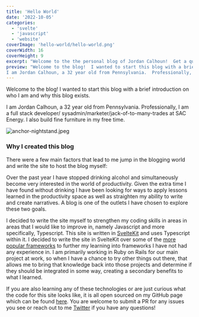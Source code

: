 ```yaml
---
title: 'Hello World'
date: '2022-10-05'
categories:
  - 'svelte'
  - 'javascript'
  - 'website'
coverImage: 'hello-world/hello-world.png'
coverWidth: 16
coverHeight: 9
excerpt: "Welcome to the the personal blog of Jordan Calhoun!  Get a quick overview of what this blog is about and why I created it."
preview: "Welcome to the blog!  I wanted to start this blog with a brief introduction on who I am and why this blog exists.
I am Jordan Calhoun, a 32 year old from Pennsylvania.  Professionally, I am a full stack developer..."
---
```


Welcome to the blog! I wanted to start this blog with a brief introduction on who I am and why this blog exists.

I am Jordan Calhoun, a 32 year old from Pennsylvania. Professionally, I am a full stack developer/ sysadmin/marketer/jack-of-to-many-trades at SAC Energy. I also build fine furniture in my free time.

![anchor-nightstand.jpeg](/images/blog/hello-world/anchor-nightstand.jpeg)

### Why I created this blog

There were a few main factors that lead to me jump in the blogging world and write the site to host the blog myself:

Over the past year I have stopped drinking alcohol and simultaneously become very interested in the world of productivity. Given the extra time I have found without drinking I have been looking for ways to apply lessons learned in the productivity space as well as straighten my ability to write and create narratives. A blog is one of the outlets I have chosen to explore these two goals.

I decided to write the site myself to strengthen my coding skills in areas in areas that I would like to improve in, namely Javascript and more specifically, Typescript. This site is written in [SvelteKit](http://kit.svelte.com) and uses Typescript within it. I decided to write the site in SvelteKit over some of the [more popular frameworks](https://survey.stackoverflow.co/2022/#technology-most-popular-technologies) to further my learning into frameworks I have not had any experience in. I am primarily working in Ruby on Rails for our main project at work, so when I have a chance to try other things out there, that allows me to bring that knowledge back into those projects and determine if they should be integrated in some way, creating a secondary benefits to what I learned.

If you are also learning any of these technologies or are just curious what the code for this site looks like, it is all open sourced on my GitHub page which can be found [here](https://github.com/jordancalhoun/jordancalhoun.com). You are welcome to submit a PR for any issues you see or reach out to me [Twitter](http://twitter.com/jordancalhoun) if you have any questions!
